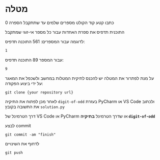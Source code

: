 # מטלה 
כתבו קטע קוד הקולט מספרים שלמים עד שתתקבל הספרה 0

התוכנית תדפיס את ספרת האחדות עבור כל מספר אי-זוגי שמתקבל

לדוגמה עבור המספרים:
561
התוכנה תדפיס:
```cmd
1
```
עבור המספר 89
התוכנה תדפיס:
```cmd
9
```
על מנת לפתרור את המטלה יש להכנס לתיקית המטלות במחשב ולשכפל את המאגר על ידי ביצוע הפקודה:
```
git clone {your repository url}
```
לאחר מכן לפתוח את התיקיה `digit-of-odd` בעזרת PyCharm או VS Code ולכתוב את התשובה בקובץ `solution.py`

דרך הטרמינל של VS Code או PyCharm או שדרך הטרמינל 
<b>בתיקיה `digit-of-odd` </b>

לבצע commit
```
git commit -am "finish"
```

לדחוף את השינויים
```
git push
```